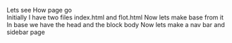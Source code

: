 Lets see How page go <br>
Initially I have two files index.html and flot.html
Now lets make base from it
In base we have the head and the block body
Now lets make a nav bar and sidebar page